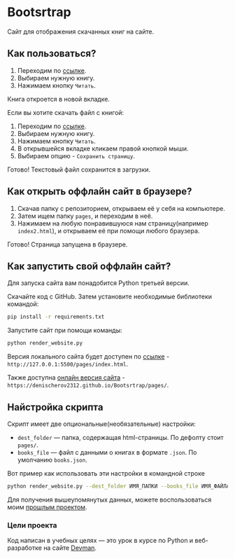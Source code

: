 # Bootsrtrap
 Сайт для отображения скачанных книг на сайте.
## Как пользоваться?

1. Переходим по [ссылке](https://denischerov2312.github.io/Bootsrtrap/pages/).
2. Выбираем нужную книгу.
3. Нажимаем кнопку `Читать`.

Книга откроется в новой вкладке.

Если вы хотите скачать файл с книгой:
1. Переходим по [ссылке](https://denischerov2312.github.io/Bootsrtrap/pages/).
2. Выбираем нужную книгу.
3. Нажимаем кнопку `Читать`.
4. В открывшейся вкладке кликаем правой кнопкой мыши.
5. Выбираем опцию - `Сохранить страницу`.

Готово! Текстовый файл сохранится в загрузки.

## Как открыть оффлайн сайт в браузере?
1. Скачав папку с репозиторием, открываем её у себя на компьютере.
2. Затем ищем папку `pages`, и переходим в неё.
3. Нажимаем на любую понравившуюся нам страницу(например `index2.html`), и открываем её при помощи любого браузера.

Готово! Страница запущена в браузере.
## Как запустить свой оффлайн сайт?
 Для запуска сайта вам понадобится Python третьей версии.

Скачайте код с GitHub. Затем установите необходимые библиотеки командой:

```sh
pip install -r requirements.txt
```
Запустите сайт при помощи команды:
```sh
python render_website.py
```
Версия локального сайта будет доступен по [ссылке](http://127.0.0.1:5500/pages/index.html) - `http://127.0.0.1:5500/pages/index.html`.

Также доступна [онлайн версия сайта](https://denischerov2312.github.io/Bootsrtrap/pages/) - `https://denischerov2312.github.io/Bootsrtrap/pages/`.

## Найстройка скрипта

Скрипт имеет две опциональные(необязательные) настройки:
- `dest_folder` — папка, содержащая html-страницы. По дефолту стоит `pages/`.
- `books_file` — файл с данными о книгах в формате `.json`. По умолчанию `books.json`.

Вот пример как использовать эти настройки в командной строке
```sh
python render_website.py --dest_folder ИМЯ_ПАПКИ --books_file ИМЯ_ФАЙЛА
```
Для получения вышеупомянутых данных, можете воспользоваться моим [прошлым проектом](https://github.com/Denischerov2312/Parse_books).
### Цели проекта
Код написан в учебных целях — это урок в курсе по Python и веб-разработке на сайте [Devman](https://dvmn.org).

